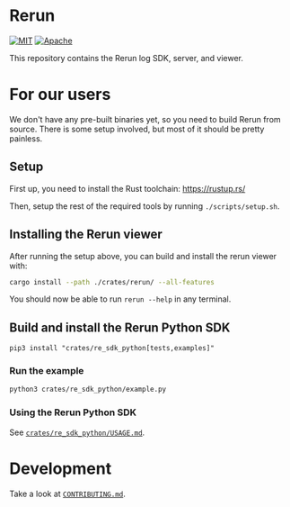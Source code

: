 # Rerun
[![MIT](https://img.shields.io/badge/license-MIT-blue.svg)](https://github.com/rerun-io/rerun/blob/master/LICENSE-MIT)
[![Apache](https://img.shields.io/badge/license-Apache-blue.svg)](https://github.com/rerun-io/rerun/blob/master/LICENSE-APACHE)

This repository contains the Rerun log SDK, server, and viewer.

# For our users
We don't have any pre-built binaries yet, so you need to build Rerun from source. There is some setup involved, but most of it should be pretty painless.

## Setup
First up, you need to install the Rust toolchain: https://rustup.rs/

Then, setup the rest of the required tools by running `./scripts/setup.sh`.

## Installing the Rerun viewer
After running the setup above, you can build and install the rerun viewer with:

```sh
cargo install --path ./crates/rerun/ --all-features
```

You should now be able to run `rerun --help` in any terminal.

## Build and install the Rerun Python SDK

```
pip3 install "crates/re_sdk_python[tests,examples]"
```
### Run the example
```sh
python3 crates/re_sdk_python/example.py
```

### Using the Rerun Python SDK
See [`crates/re_sdk_python/USAGE.md`](crates/re_sdk_python/USAGE.md).


# Development
Take a look at [`CONTRIBUTING.md`](CONTRIBUTING.md).
